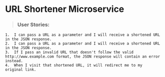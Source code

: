 # URL Shortener Microservice

> ### User Stories:
    1.  I can pass a URL as a parameter and I will receive a shortened URL in the JSON response.
    2.  I can pass a URL as a parameter and I will receive a shortened URL in the JSON response.
    3.  If I pass an invalid URL that doesn't follow the valid http://www.example.com format, the JSON response will contain an error instead.
    4.  When I visit that shortened URL, it will redirect me to my original link.
  